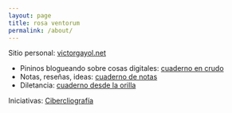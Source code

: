 ```yaml
---
layout: page
title: rosa ventorum
permalink: /about/
---
```


Sitio personal: <a href="https://victorgayol.net/" target="_blank">victorgayol.net</a>
* Pininos blogueando sobre cosas digitales: <a href="https://cuadernocrudo.wordpress.com/" target="_blank">cuaderno en crudo</a>
* Notas, reseñas, ideas: <a href="http://cuadernodenotass.blogspot.com/" target="_blank">cuaderno de notas</a>
* Diletancia: <a href="https://cuadernodesdelaorilla.wordpress.com/" target="_blank">cuaderno desde la orilla</a>

Iniciativas: <a href="https://cibercliografia.org/" target="_blank">Cibercliografía</a>
